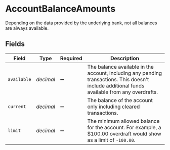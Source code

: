 # AccountBalanceAmounts

Depending on the data provided by the underlying bank, not all balances are always available.


## Fields

| Field                                                                                                                                          | Type                                                                                                                                           | Required                                                                                                                                       | Description                                                                                                                                    |
| ---------------------------------------------------------------------------------------------------------------------------------------------- | ---------------------------------------------------------------------------------------------------------------------------------------------- | ---------------------------------------------------------------------------------------------------------------------------------------------- | ---------------------------------------------------------------------------------------------------------------------------------------------- |
| `available`                                                                                                                                    | *decimal*                                                                                                                                      | :heavy_minus_sign:                                                                                                                             | The balance available in the account, including any pending transactions. This doesn't include additional funds available from any overdrafts. |
| `current`                                                                                                                                      | *decimal*                                                                                                                                      | :heavy_minus_sign:                                                                                                                             | The balance of the account only including cleared transactions.                                                                                |
| `limit`                                                                                                                                        | *decimal*                                                                                                                                      | :heavy_minus_sign:                                                                                                                             | The minimum allowed balance for the account. For example, a $100.00 overdraft would show as a limit of `-100.00`.                              |